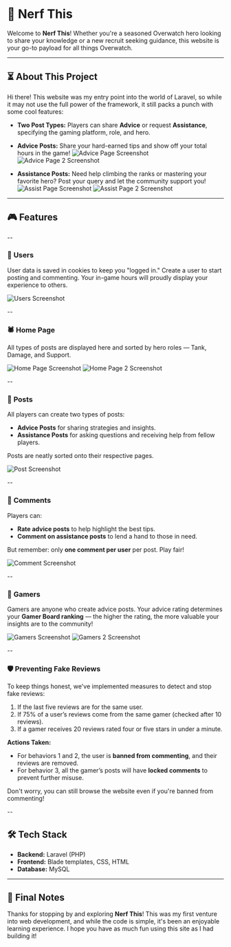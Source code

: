 # 🐰 Nerf This
Welcome to **Nerf This**! Whether you're a seasoned Overwatch hero looking to share your knowledge or a new recruit seeking guidance, this website is your go-to payload for all things Overwatch.

---

## ⏳ About This Project
Hi there! This website was my entry point into the world of Laravel, so while it may not use the full power of the framework, it still packs a punch with some cool features:

- **Two Post Types:** Players can share **Advice** or request **Assistance**, specifying the gaming platform, role, and hero.  

- **Advice Posts:** Share your hard-earned tips and show off your total hours in the game!
![Advice Page Screenshot](assets/advicepost.png)
![Advice Page 2 Screenshot](assets/advicepost2.png)

- **Assistance Posts:** Need help climbing the ranks or mastering your favorite hero? Post your query and let the community support you!
![Assist Page Screenshot](assets/assistpost.png)
![Assist Page 2 Screenshot](assets/assistpost2.png)

---

## 🎮 Features

--

### 🐉 **Users**
User data is saved in cookies to keep you "logged in." Create a user to start posting and commenting. Your in-game hours will proudly display your experience to others.

![Users Screenshot](assets/user.png)

--

### 🕷️ **Home Page**
All types of posts are displayed here and sorted by hero roles — Tank, Damage, and Support.

![Home Page Screenshot](assets/homepage1.png)
![Home Page 2 Screenshot](assets/homepage2.png)

--

### 🚀 **Posts**
All players can create two types of posts:  
- **Advice Posts** for sharing strategies and insights.  
- **Assistance Posts** for asking questions and receiving help from fellow players.

Posts are neatly sorted onto their respective pages.

![Post Screenshot](assets/post.png)

--

### 🏹 **Comments**
Players can:
- **Rate advice posts** to help highlight the best tips.  
- **Comment on assistance posts** to lend a hand to those in need.  

But remember: only **one comment per user** per post. Play fair!

![Comment Screenshot](assets/comment.png)

--

### 🦊 **Gamers**
Gamers are anyone who create advice posts. Your advice rating determines your **Gamer Board ranking** — the higher the rating, the more valuable your insights are to the community!

![Gamers Screenshot](assets/gamers.png)
![Gamers 2 Screenshot](assets/gamers2.png)

--

### 🛡️ **Preventing Fake Reviews**
To keep things honest, we've implemented measures to detect and stop fake reviews:  
1. If the last five reviews are for the same user.  
2. If 75% of a user’s reviews come from the same gamer (checked after 10 reviews).  
3. If a gamer receives 20 reviews rated four or five stars in under a minute.  

**Actions Taken:**  
- For behaviors 1 and 2, the user is **banned from commenting**, and their reviews are removed.  
- For behavior 3, all the gamer’s posts will have **locked comments** to prevent further misuse.  

Don't worry, you can still browse the website even if you're banned from commenting!  

--

## 🛠️ **Tech Stack**
- **Backend:** Laravel (PHP)  
- **Frontend:** Blade templates, CSS, HTML  
- **Database:** MySQL  

---

## 🪽 Final Notes
Thanks for stopping by and exploring **Nerf This**! This was my first venture into web development, and while the code is simple, it's been an enjoyable learning experience. I hope you have as much fun using this site as I had building it!